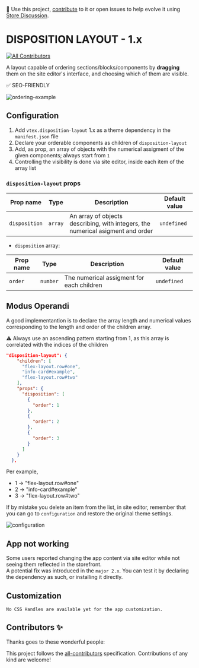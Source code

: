 📢 Use this project, [contribute](https://github.com/vtex-apps/disposition-layout) to it or open issues to help evolve it using [Store Discussion](https://github.com/vtex-apps/store-discussion).

# DISPOSITION LAYOUT - 1.x

<!-- DOCS-IGNORE:start -->
<!-- ALL-CONTRIBUTORS-BADGE:START - Do not remove or modify this section -->

[![All Contributors](https://img.shields.io/badge/all_contributors-0-orange.svg?style=flat-square)](#contributors-)

<!-- ALL-CONTRIBUTORS-BADGE:END -->
<!-- DOCS-IGNORE:end -->

A layout capable of ordering sections/blocks/components by **dragging** them on the site editor's interface, and choosing which of them are visible.

✅ SEO-FRIENDLY

![ordering-example](https://user-images.githubusercontent.com/50715158/128493726-ebdbca35-292e-4bd3-84a1-ac01005843ec.gif)

## Configuration

1. Add `vtex.disposition-layout` 1.x as a theme dependency in the `manifest.json` file
2. Declare your orderable components as children of `disposition-layout`
3. Add, as prop, an array of objects with the numerical assigment of the given components; always start from `1`
4. Controlling the visibility is done via site editor, inside each item of the array list

### `disposition-layout` props

| Prop name     | Type    | Description                                                                     | Default value |
| ------------- | ------- | ------------------------------------------------------------------------------- | ------------- |
| `disposition` | `array` | An array of objects describing, with integers, the numerical asigment and order | `undefined`   |

- `disposition` array:

| Prop name | Type     | Description                               | Default value |
| --------- | -------- | ----------------------------------------- | ------------- |
| `order`   | `number` | The numerical assigment for each children | `undefined`   |

## Modus Operandi

A good implementantion is to declare the array length and numerical values corresponding to the length and order of the children array.

⚠️ Always use an ascending pattern starting from 1, as this array is correlated with the indices of the children

```json
"disposition-layout": {
    "children": [
      "flex-layout.row#one",
      "info-card#example",
      "flex-layout.row#two"
    ],
    "props": {
      "disposition": [
        {
          "order": 1
        },
        {
          "order": 2
        },
        {
          "order": 3
        }
      ]
    }
  },
```

Per example,

- 1 -> "flex-layout.row#one"
- 2 -> "info-card#example"
- 3 -> "flex-layout.row#two"

If by mistake you delete an item from the list, in site editor, remember that you can go to `configuration` and restore the original theme settings. 

![configuration](https://user-images.githubusercontent.com/50715158/128494098-6d5dff5d-c909-48a7-84de-d1578544cf93.png)

## App not working

Some users reported changing the app content via site editor while not seeing them reflected in the storefront.  
A potential fix was introduced in the `major 2.x`. You can test it by declaring the dependency as such, or installing it directly.

## Customization

`No CSS Handles are available yet for the app customization.`

<!-- DOCS-IGNORE:start -->

## Contributors ✨

Thanks goes to these wonderful people:

<!-- ALL-CONTRIBUTORS-LIST:START - Do not remove or modify this section -->
<!-- prettier-ignore-start -->
<!-- markdownlint-disable -->
<!-- markdownlint-enable -->
<!-- prettier-ignore-end -->

<!-- ALL-CONTRIBUTORS-LIST:END -->

This project follows the [all-contributors](https://github.com/all-contributors/all-contributors) specification. Contributions of any kind are welcome!

<!-- DOCS-IGNORE:end -->

